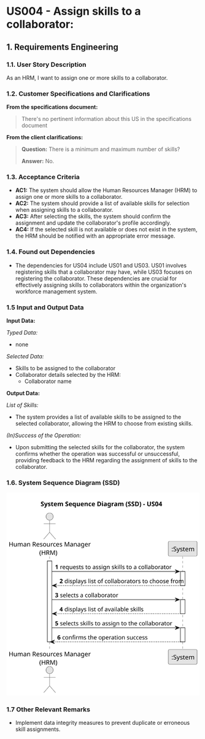 # US004 - **Assign skills to a collaborator:** 


## 1. Requirements Engineering

### 1.1. User Story Description

As an HRM, I want to assign one or more skills to a collaborator.

### 1.2. Customer Specifications and Clarifications 

**From the specifications document:**

> There's no pertinent information about this US in the specifications document



**From the client clarifications:**

> **Question:** There is a minimum and maximum number of skills?
>
> **Answer:** No.

### 1.3. Acceptance Criteria

* **AC1:** The system should allow the Human Resources Manager (HRM) to assign one or more skills to a collaborator.
* **AC2:** The system should provide a list of available skills for selection when assigning skills to a collaborator.
* **AC3:** After selecting the skills, the system should confirm the assignment and update the collaborator's profile accordingly.
* **AC4:** If the selected skill is not available or does not exist in the system, the HRM should be notified with an appropriate error message.
### 1.4. Found out Dependencies

* The dependencies for US04 include US01 and US03. US01 involves registering skills that a collaborator may have, while US03 focuses on registering the collaborator. These dependencies are crucial for effectively assigning skills to collaborators within the organization's workforce management system.

### 1.5 Input and Output Data

**Input Data:**

*Typed Data:*
- none

*Selected Data:*
- Skills to be assigned to the collaborator
- Collaborator details selected by the HRM:
  - Collaborator name

**Output Data:**

*List of Skills:*
- The system provides a list of available skills to be assigned to the selected collaborator, allowing the HRM to choose from existing skills.

*(In)Success of the Operation:*
- Upon submitting the selected skills for the collaborator, the system confirms whether the operation was successful or unsuccessful, providing feedback to the HRM regarding the assignment of skills to the collaborator.

### 1.6. System Sequence Diagram (SSD)





![System Sequence Diagram - Alternative One](svg/us004-system-sequence-diagramSystem_Sequence_Diagram__SSD____US04.svg)





### 1.7 Other Relevant Remarks



* Implement data integrity measures to prevent duplicate or erroneous skill assignments.